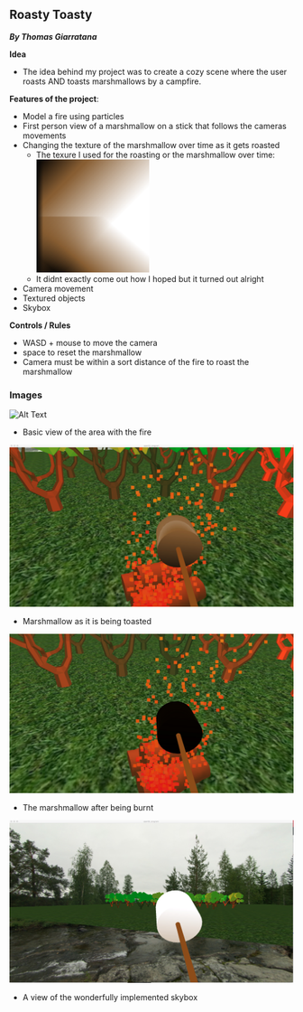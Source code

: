 
## Roasty Toasty
 **_By Thomas Giarratana_**

**Idea**
- The idea behind my project was to create a cozy scene where the user roasts AND toasts marshmallows by a campfire.

**Features of the project**: 
  - Model a fire using particles
  - First person view of a marshmallow on a stick that follows the cameras movements
  - Changing the texture of the marshmallow over time as it gets roasted
    + The texure I used for the roasting or the marshmallow over time:
    ![Alt Text](/305AppScans/bnithpqx.png?raw=true)
    + It didnt exactly come out how I hoped but it turned out alright
  - Camera movement
  - Textured objects
  - Skybox
  
**Controls / Rules**
  - WASD + mouse to move the camera
  - space to reset the marshmallow
  - Camera must be within a sort distance of the fire to roast the marshmallow


### Images

![Alt Text](https://tgiarrat.github.io/305AppScans/cozy.png)
- Basic view of the area with the fire

![Alt Text](/305AppScans/toasted.png?raw=true)

- Marshmallow as it is being toasted

![Alt Text](/305AppScans/burnt.png?raw=true)

- The marshmallow after being burnt

![Alt Text](/305AppScans/skybox.png?raw=true)

- A view of the wonderfully implemented skybox








